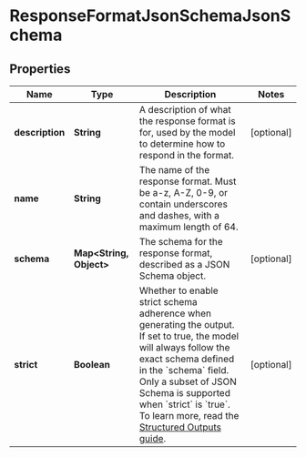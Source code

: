 

# ResponseFormatJsonSchemaJsonSchema


## Properties

| Name | Type | Description | Notes |
|------------ | ------------- | ------------- | -------------|
|**description** | **String** | A description of what the response format is for, used by the model to determine how to respond in the format. |  [optional] |
|**name** | **String** | The name of the response format. Must be a-z, A-Z, 0-9, or contain underscores and dashes, with a maximum length of 64. |  |
|**schema** | **Map&lt;String, Object&gt;** | The schema for the response format, described as a JSON Schema object. |  [optional] |
|**strict** | **Boolean** | Whether to enable strict schema adherence when generating the output. If set to true, the model will always follow the exact schema defined in the &#x60;schema&#x60; field. Only a subset of JSON Schema is supported when &#x60;strict&#x60; is &#x60;true&#x60;. To learn more, read the [Structured Outputs guide](/docs/guides/structured-outputs). |  [optional] |



